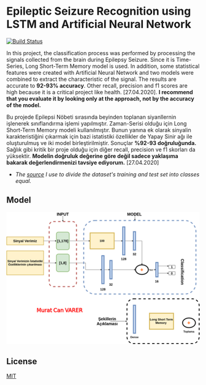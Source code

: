 # Epileptic Seizure Recognition using LSTM and Artificial Neural Network

[![Build Status](https://travis-ci.org/keras-team/keras.svg?branch=master)](https://travis-ci.org/github/keras-team/keras)

In this project, the classification process was performed by processing the signals collected from the brain during Epilepsy Seizure. Since it is Time-Series, Long Short-Term Memory model is used. In addition, some statistical features were created with Artificial Neural Network and two models were combined to extract the characteristic of the signal. The results are accurate to __92-93% accuracy__. Other recall, precision and f1 scores are high because it is a critical project like health. [27.04.2020]. __I recommend that you evaluate it by looking only at the approach, not by the accuracy of the model.__

Bu projede Epilepsi Nöbeti sırasında beyinden toplanan siyanllernin işlenerek sınıflandırma işlemi yapılmıştır. Zaman-Serisi olduğu için Long Short-Term Memory modeli kullanılmıştır. Bunun yanına ek olarak sinyalin karakteristiğini çıkarmak için bazi istatistiki özellikler de Yapay Sinir ağı ile oluşturulmuş ve iki model birleştirilmiştir. Sonuçlar __%92-93 doğruluğunda.__  Sağlık gibi kritik bir proje olduğu için diğer recall, precision ve f1 skorları da yüksektir. __Modelin doğruluk değerine göre değil sadece yaklaşıma bakarak değerlendirmenizi tavsiye ediyorum.__ [27.04.2020]

* _The [source](https://github.com/Mr-Jree/Epileptic-Seizure-Binary-Classification/blob/master/Seizure%20Binary%20Classfication%20Notebook.ipynb) I use to divide the dataset's training and test set into classes equal._

## Model
![alt text](https://github.com/mcvarer/Epileptic-Seizure-Recognition/blob/master/img/Model.png)


## License
[MIT](https://choosealicense.com/licenses/mit/)

